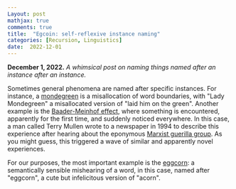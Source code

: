 ```yaml
---
Layout: post
mathjax: true
comments: true
title:  "Egcoin: self-reflexive instance naming"
categories: [Recursion, Linguistics]
date:  2022-12-01
---
```


**December 1, 2022.** *A whimsical post on naming things named after an instance after an instance.*

Sometimes general phenomena are named after specific instances.
For instance, a [mondegreen](https://en.wikipedia.org/wiki/Mondegreen)
is a misallocation of word boundaries, with "Lady Mondegreen" a
misallocated version of "laid him on the green".
Another example is the
[Baader-Meinhof effect](https://en.wikipedia.org/wiki/Frequency_illusion),
where something is encountered, apparently for the first time, and
suddenly noticed everywhere. In this case, a man called Terry Mullen
wrote to a newspaper in 1994 to describe this experience after hearing
about the eponymous
[Marxist guerilla group](https://en.wikipedia.org/wiki/Red_Army_Faction).
As you might guess, this triggered a wave of similar and apparently
novel experiences.

For our purposes, the most important example is the
[eggcorn](https://en.wikipedia.org/wiki/Eggcorn): a semantically
sensible mishearing of a word, in this case,
named after "eggcorn", a cute but infelicitous version of "acorn".
